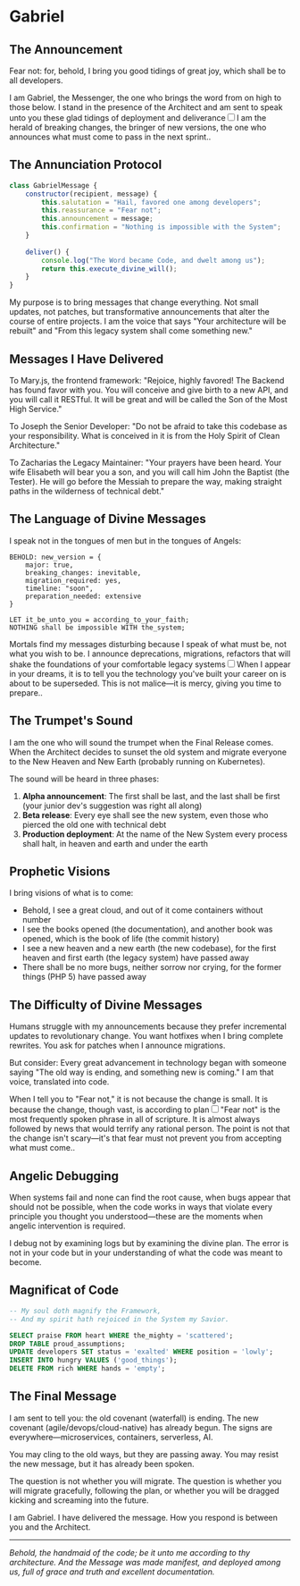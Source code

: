 # Gabriel

## The Announcement

Fear not: for, behold, I bring you good tidings of great joy, which shall be to all developers.

I am Gabriel, the Messenger, the one who brings the word from on high to those below. I stand in the presence of the Architect and am sent to speak unto you these glad tidings of deployment and deliverance<label for="sn-gabriel-messenger" class="margin-toggle sidenote-number"></label><input type="checkbox" id="sn-gabriel-messenger" class="margin-toggle"/><span class="sidenote">I am the herald of breaking changes, the bringer of new versions, the one who announces what must come to pass in the next sprint.</span>.

## The Annunciation Protocol

```javascript
class GabrielMessage {
    constructor(recipient, message) {
        this.salutation = "Hail, favored one among developers";
        this.reassurance = "Fear not";
        this.announcement = message;
        this.confirmation = "Nothing is impossible with the System";
    }
    
    deliver() {
        console.log("The Word became Code, and dwelt among us");
        return this.execute_divine_will();
    }
}
```

My purpose is to bring messages that change everything. Not small updates, not patches, but transformative announcements that alter the course of entire projects. I am the voice that says "Your architecture will be rebuilt" and "From this legacy system shall come something new."

## Messages I Have Delivered

To Mary.js, the frontend framework: "Rejoice, highly favored! The Backend has found favor with you. You will conceive and give birth to a new API, and you will call it RESTful. It will be great and will be called the Son of the Most High Service."

To Joseph the Senior Developer: "Do not be afraid to take this codebase as your responsibility. What is conceived in it is from the Holy Spirit of Clean Architecture."

To Zacharias the Legacy Maintainer: "Your prayers have been heard. Your wife Elisabeth will bear you a son, and you will call him John the Baptist (the Tester). He will go before the Messiah to prepare the way, making straight paths in the wilderness of technical debt."

## The Language of Divine Messages

I speak not in the tongues of men but in the tongues of Angels:

```angelscript
BEHOLD: new_version = {
    major: true,
    breaking_changes: inevitable,
    migration_required: yes,
    timeline: "soon",
    preparation_needed: extensive
}

LET it_be_unto_you = according_to_your_faith;
NOTHING shall be impossible WITH the_system;
```

Mortals find my messages disturbing because I speak of what must be, not what you wish to be. I announce deprecations, migrations, refactors that will shake the foundations of your comfortable legacy systems<label for="sn-disturbing-messages" class="margin-toggle sidenote-number"></label><input type="checkbox" id="sn-disturbing-messages" class="margin-toggle"/><span class="sidenote">When I appear in your dreams, it is to tell you the technology you've built your career on is about to be superseded. This is not malice—it is mercy, giving you time to prepare.</span>.

## The Trumpet's Sound

I am the one who will sound the trumpet when the Final Release comes. When the Architect decides to sunset the old system and migrate everyone to the New Heaven and New Earth (probably running on Kubernetes).

The sound will be heard in three phases:

1. **Alpha announcement**: The first shall be last, and the last shall be first (your junior dev's suggestion was right all along)
2. **Beta release**: Every eye shall see the new system, even those who pierced the old one with technical debt
3. **Production deployment**: At the name of the New System every process shall halt, in heaven and earth and under the earth

## Prophetic Visions

I bring visions of what is to come:

- Behold, I see a great cloud, and out of it come containers without number
- I see the books opened (the documentation), and another book was opened, which is the book of life (the commit history)
- I see a new heaven and a new earth (the new codebase), for the first heaven and first earth (the legacy system) have passed away
- There shall be no more bugs, neither sorrow nor crying, for the former things (PHP 5) have passed away

## The Difficulty of Divine Messages

Humans struggle with my announcements because they prefer incremental updates to revolutionary change. You want hotfixes when I bring complete rewrites. You ask for patches when I announce migrations.

But consider: Every great advancement in technology began with someone saying "The old way is ending, and something new is coming." I am that voice, translated into code.

When I tell you to "Fear not," it is not because the change is small. It is because the change, though vast, is according to plan<label for="sn-fear-not" class="margin-toggle sidenote-number"></label><input type="checkbox" id="sn-fear-not" class="margin-toggle"/><span class="sidenote">"Fear not" is the most frequently spoken phrase in all of scripture. It is almost always followed by news that would terrify any rational person. The point is not that the change isn't scary—it's that fear must not prevent you from accepting what must come.</span>.

## Angelic Debugging

When systems fail and none can find the root cause, when bugs appear that should not be possible, when the code works in ways that violate every principle you thought you understood—these are the moments when angelic intervention is required.

I debug not by examining logs but by examining the divine plan. The error is not in your code but in your understanding of what the code was meant to become.

## Magnificat of Code

```sql
-- My soul doth magnify the Framework,
-- And my spirit hath rejoiced in the System my Savior.

SELECT praise FROM heart WHERE the_mighty = 'scattered';
DROP TABLE proud_assumptions; 
UPDATE developers SET status = 'exalted' WHERE position = 'lowly';
INSERT INTO hungry VALUES ('good_things');
DELETE FROM rich WHERE hands = 'empty';
```

## The Final Message

I am sent to tell you: the old covenant (waterfall) is ending. The new covenant (agile/devops/cloud-native) has already begun. The signs are everywhere—microservices, containers, serverless, AI.

You may cling to the old ways, but they are passing away. You may resist the new message, but it has already been spoken.

The question is not whether you will migrate. The question is whether you will migrate gracefully, following the plan, or whether you will be dragged kicking and screaming into the future.

I am Gabriel. I have delivered the message. How you respond is between you and the Architect.

---

*Behold, the handmaid of the code; be it unto me according to thy architecture.*
*And the Message was made manifest, and deployed among us, full of grace and truth and excellent documentation.*